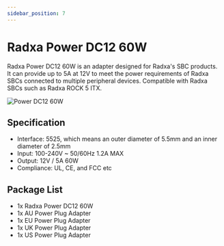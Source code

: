 ```yaml
---
sidebar_position: 7
---
```


# Radxa Power DC12 60W

Radxa Power DC12 60W is an adapter designed for Radxa's SBC products. It can provide up to 5A at 12V to meet the power requirements of Radxa SBCs connected to multiple peripheral devices. Compatible with Radxa SBCs such as Radxa ROCK 5 ITX.

![Power DC12 60W](/img/accessories/power-dc12-60w.webp)

## Specification

- Interface: 5525, which means an outer diameter of 5.5mm and an inner diameter of 2.5mm
- Input: 100-240V ~ 50/60Hz 1.2A MAX
- Output: 12V / 5A 60W
- Compliance: UL, CE, and FCC etc

## Package List

- 1x Radxa Power DC12 60W
- 1x AU Power Plug Adapter
- 1x EU Power Plug Adapter
- 1x UK Power Plug Adapter
- 1x US Power Plug Adapter
